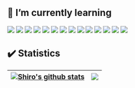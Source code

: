 <!--
### Hi there 👋
-->

<!--
**xiamuzhen/xiamuzhen** is a ✨ _special_ ✨ repository because its `README.md` (this file) appears on your GitHub profile.

Here are some ideas to get you started:

- 🔭 I’m currently working on ...
- 🌱 I’m currently learning ...
- 👯 I’m looking to collaborate on ...
- 🤔 I’m looking for help with ...
- 💬 Ask me about ...
- 📫 How to reach me: ...
- 😄 Pronouns: ...
- ⚡ Fun fact: ...
-->

<!--
<h1 align="center">Hello /Hej /你好 folks ☕ I'm Xiamuzhen</h1>
<h3 align="center">是少年哪吒 也是66号公路流浪者</h3>
-->

## 🌱 I’m currently learning
![](https://img.shields.io/badge/OS-ArchLinux-informational?style=flat&logo=archlinux)
![](https://img.shields.io/badge/Code-C-informational?style=flat&logo=c)
![](https://img.shields.io/badge/Code-C++-informational?style=flat&logo=cplusplus)
![](https://img.shields.io/badge/Code-Java-informational?style=flat&logo=openjdk)
![](https://img.shields.io/badge/Framework-Spring-informational?style=flat&logo=spring)
![](https://img.shields.io/badge/Framework-SpringBoot-informational?style=flat&logo=springboot)
![](https://img.shields.io/badge/Framework-SpringSecurity-informational?style=flat&logo=springsecurity)
![](https://img.shields.io/badge/DBMS-MySQL-informational?style=flat&logo=mysql)
![](https://img.shields.io/badge/Tool-Docker-informational?style=flat&logo=docker)
![](https://img.shields.io/badge/Tool-Kubernetes-informational?style=flat&logo=kubernetes)
![](https://img.shields.io/badge/Code-JavaScript-informational?style=flat&logo=javascript)
![](https://img.shields.io/badge/Code-TypeScript-informational?style=flat&logo=typescript)
![](https://img.shields.io/badge/Framework-Vue.js-informational?style=flat&logo=vuedotjs)
![](https://img.shields.io/badge/Framework-React.js-informational?style=flat&logo=react)

<!-- 编程语言 -->
<!--
![](https://img.shields.io/badge/Code-C-informational?style=flat&logo=c)
![](https://img.shields.io/badge/Code-C++-informational?style=flat&logo=cplusplus)
![](https://img.shields.io/badge/Code-Go-informational?style=flat&logo=go)
![](https://img.shields.io/badge/Code-Java-informational?style=flat&logo=openjdk)
![](https://img.shields.io/badge/Code-Scala-informational?style=flat&logo=scala)
![](https://img.shields.io/badge/Code-JavaScript-informational?style=flat&logo=javascript)
![](https://img.shields.io/badge/Code-TypeScript-informational?style=flat&logo=typescript)
-->

<!-- 数据库管理系统 -->
<!-- 
![](https://img.shields.io/badge/DBMS-MySQL-informational?style=flat&logo=mysql)
![](https://img.shields.io/badge/DBMS-MariaDB-informational?style=flat&logo=mariadb)
![](https://img.shields.io/badge/DBMS-Redis-informational?style=flat&logo=redis)
![](https://img.shields.io/badge/DBMS-MongoDB-informational?style=flat&logo=mongodb)
-->

<!-- 开发框架 -->
<!--
![](https://img.shields.io/badge/Framework-Spring-informational?style=flat&logo=spring)
![](https://img.shields.io/badge/Framework-SpringBoot-informational?style=flat&logo=springboot)
![](https://img.shields.io/badge/Framework-SpringSecurity-informational?style=flat&logo=springsecurity)
![](https://img.shields.io/badge/Framework-Vue.js-informational?style=flat&logo=vuedotjs)
![](https://img.shields.io/badge/Framework-React.js-informational?style=flat&logo=react)
-->

<!-- 操作系统 -->
<!--
![](https://img.shields.io/badge/OS-RedHat-informational?style=flat&logo=redhat)
![](https://img.shields.io/badge/OS-RockyLinux-informational?style=flat&logo=rockylinux)
![](https://img.shields.io/badge/OS-Ubuntu-informational?style=flat&logo=ubuntu)
![](https://img.shields.io/badge/OS-KaliLinux-informational?style=flat&logo=kalilinux)
![](https://img.shields.io/badge/OS-ArchLinux-informational?style=flat&logo=archlinux)
![](https://img.shields.io/badge/OS-Gentoo-informational?style=flat&logo=gentoo)
-->

<!-- 工具 -->
<!--
![](https://img.shields.io/badge/Tool-Ansible-informational?style=flat&logo=ansible)
![](https://img.shields.io/badge/Tool-Jenkins-informational?style=flat&logo=jenkins)
![](https://img.shields.io/badge/Tool-Prometheus-informational?style=flat&logo=prometheus)
![](https://img.shields.io/badge/Tool-Docker-informational?style=flat&logo=docker)
![](https://img.shields.io/badge/Tool-Kubernetes-informational?style=flat&logo=kubernetes)
-->

<!-- Apache -->
<!--
![](https://img.shields.io/badge/ASF-Apache-informational?style=flat&logo=apache)
![](https://img.shields.io/badge/ASF-ApacheDruid-informational?style=flat&logo=apachedruid)
![](https://img.shields.io/badge/ASF-ApacheFlink-informational?style=flat&logo=apacheflink)
![](https://img.shields.io/badge/ASF-ApacheHadoop-informational?style=flat&logo=apachehadoop)
![](https://img.shields.io/badge/ASF-ApacheHive-informational?style=flat&logo=apachehive)
![](https://img.shields.io/badge/ASF-ApacheKafka-informational?style=flat&logo=apachekafka)
![](https://img.shields.io/badge/ASF-ApacheMaven-informational?style=flat&logo=apachemaven)
![](https://img.shields.io/badge/ASF-ApacheRocketmq-informational?style=flat&logo=apacherocketmq)
![](https://img.shields.io/badge/ASF-ApacheSolr-informational?style=flat&logo=apachesolr)
![](https://img.shields.io/badge/ASF-ApacheSpark-informational?style=flat&logo=apachespark)
![](https://img.shields.io/badge/ASF-ApacheTomcat-informational?style=flat&logo=apachetomcat)
-->

<!--
## ⚡ Fun fact:
<h4>摇滚公路和流行大道交界处的黄色潜水艇</h4>
-->

## ✔️ Statistics
| <a href="https://github.com/anuraghazra/github-readme-stats"><img align="center" src="https://github-readme-stats.vercel.app/api?username=xiamuzhen&show_icons=true&hide_border=true" alt="Shiro's github stats" /></a> | <a href="https://github.com/anuraghazra/github-readme-stats"><img align="center" src="https://github-readme-stats.vercel.app/api/top-langs/?username=xiamuzhen&layout=compact&hide_border=true" /></a> |
| ------------- | ------------- |
